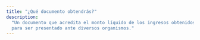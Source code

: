 ```yaml
---
title: "¿Qué documento obtendrás?"
description:
  "Un documento que acredita el monto líquido de los ingresos obtenidos por una persona física. Este certificado, emitido por un profesional habilitado, está diseñado
  para ser presentado ante diversos organismos."
---
```






